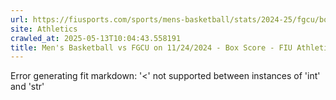 ```yaml
---
url: https://fiusports.com/sports/mens-basketball/stats/2024-25/fgcu/boxscore/12654
site: Athletics
crawled_at: 2025-05-13T10:04:43.558191
title: Men's Basketball vs FGCU on 11/24/2024 - Box Score - FIU Athletics
---
```


Error generating fit markdown: '<' not supported between instances of 'int' and 'str'